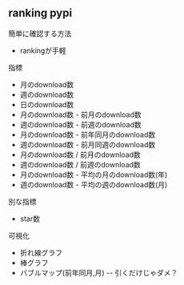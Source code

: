 ## ranking pypi

簡単に確認する方法

- rankingが手軽

指標

- 月のdownload数
- 週のdownload数
- 日のdownload数
- 月のdownload数 - 前月のdownload数
- 週のdownload数 - 前週のdownload数
- 月のdownload数 - 前年同月のdownload数
- 週のdownload数 - 前月同週のdownload数
- 月のdownload数 / 前月のdownload数
- 週のdownload数 / 前週のdownload数
- 月のdownload数 - 平均の月のdownload数(年)
- 週のdownload数 - 平均の週のdownload数(月)

別な指標

- star数

可視化

- 折れ線グラフ
- 棒グラフ
- バブルマップ(前年同月,月) -- 引くだけじゃダメ？

